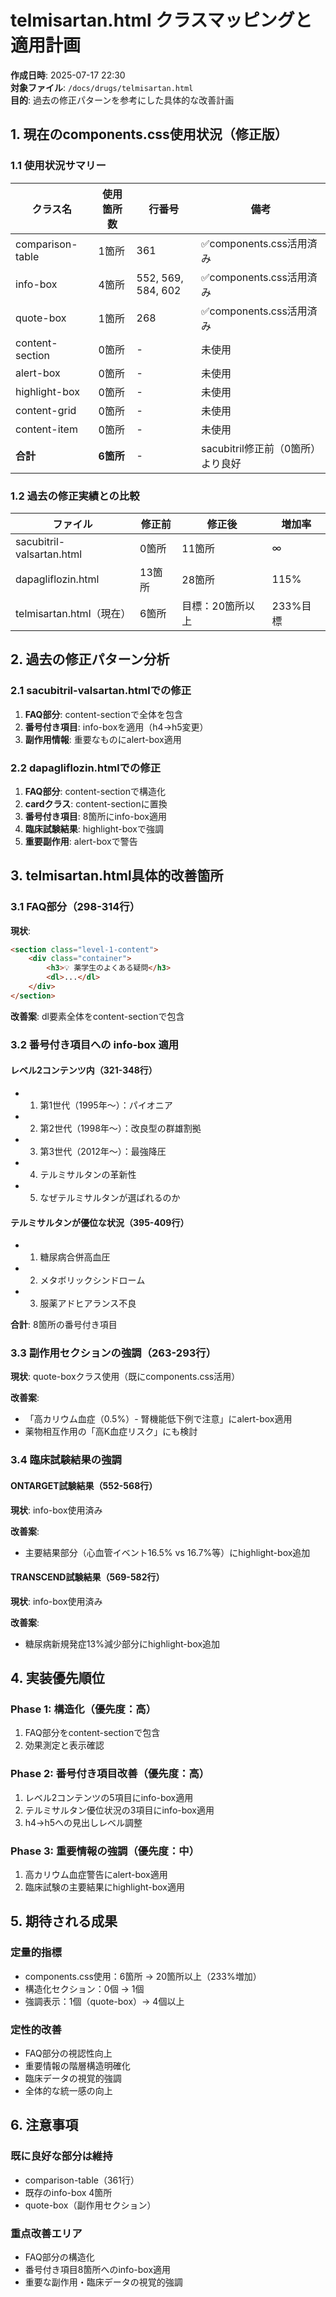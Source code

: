 # telmisartan.html クラスマッピングと適用計画

**作成日時**: 2025-07-17 22:30  
**対象ファイル**: `/docs/drugs/telmisartan.html`  
**目的**: 過去の修正パターンを参考にした具体的な改善計画

## 1. 現在のcomponents.css使用状況（修正版）

### 1.1 使用状況サマリー
| クラス名 | 使用箇所数 | 行番号 | 備考 |
|---------|-----------|--------|------|
| comparison-table | 1箇所 | 361 | ✅components.css活用済み |
| info-box | 4箇所 | 552, 569, 584, 602 | ✅components.css活用済み |
| quote-box | 1箇所 | 268 | ✅components.css活用済み |
| content-section | 0箇所 | - | 未使用 |
| alert-box | 0箇所 | - | 未使用 |
| highlight-box | 0箇所 | - | 未使用 |
| content-grid | 0箇所 | - | 未使用 |
| content-item | 0箇所 | - | 未使用 |
| **合計** | **6箇所** | - | sacubitril修正前（0箇所）より良好 |

### 1.2 過去の修正実績との比較
| ファイル | 修正前 | 修正後 | 増加率 |
|---------|--------|--------|--------|
| sacubitril-valsartan.html | 0箇所 | 11箇所 | ∞ |
| dapagliflozin.html | 13箇所 | 28箇所 | 115% |
| telmisartan.html（現在） | 6箇所 | 目標：20箇所以上 | 233%目標 |

## 2. 過去の修正パターン分析

### 2.1 sacubitril-valsartan.htmlでの修正
1. **FAQ部分**: content-sectionで全体を包含
2. **番号付き項目**: info-boxを適用（h4→h5変更）
3. **副作用情報**: 重要なものにalert-box適用

### 2.2 dapagliflozin.htmlでの修正
1. **FAQ部分**: content-sectionで構造化
2. **cardクラス**: content-sectionに置換
3. **番号付き項目**: 8箇所にinfo-box適用
4. **臨床試験結果**: highlight-boxで強調
5. **重要副作用**: alert-boxで警告

## 3. telmisartan.html具体的改善箇所

### 3.1 FAQ部分（298-314行）
**現状**:
```html
<section class="level-1-content">
    <div class="container">
        <h3>💡 薬学生のよくある疑問</h3>
        <dl>...</dl>
    </div>
</section>
```

**改善案**: dl要素全体をcontent-sectionで包含

### 3.2 番号付き項目への info-box 適用

#### レベル2コンテンツ内（321-348行）
- 1. 第1世代（1995年〜）：パイオニア
- 2. 第2世代（1998年〜）：改良型の群雄割拠
- 3. 第3世代（2012年〜）：最強降圧
- 4. テルミサルタンの革新性
- 5. なぜテルミサルタンが選ばれるのか

#### テルミサルタンが優位な状況（395-409行）
- 1. 糖尿病合併高血圧
- 2. メタボリックシンドローム
- 3. 服薬アドヒアランス不良

**合計**: 8箇所の番号付き項目

### 3.3 副作用セクションの強調（263-293行）

**現状**: quote-boxクラス使用（既にcomponents.css活用）

**改善案**:
- 「高カリウム血症（0.5%）- 腎機能低下例で注意」にalert-box適用
- 薬物相互作用の「高K血症リスク」にも検討

### 3.4 臨床試験結果の強調

#### ONTARGET試験結果（552-568行）
**現状**: info-box使用済み

**改善案**: 
- 主要結果部分（心血管イベント16.5% vs 16.7%等）にhighlight-box追加

#### TRANSCEND試験結果（569-582行）
**現状**: info-box使用済み

**改善案**:
- 糖尿病新規発症13%減少部分にhighlight-box追加

## 4. 実装優先順位

### Phase 1: 構造化（優先度：高）
1. FAQ部分をcontent-sectionで包含
2. 効果測定と表示確認

### Phase 2: 番号付き項目改善（優先度：高）
1. レベル2コンテンツの5項目にinfo-box適用
2. テルミサルタン優位状況の3項目にinfo-box適用
3. h4→h5への見出しレベル調整

### Phase 3: 重要情報の強調（優先度：中）
1. 高カリウム血症警告にalert-box適用
2. 臨床試験の主要結果にhighlight-box適用

## 5. 期待される成果

### 定量的指標
- components.css使用：6箇所 → 20箇所以上（233%増加）
- 構造化セクション：0個 → 1個
- 強調表示：1個（quote-box）→ 4個以上

### 定性的改善
- FAQ部分の視認性向上
- 重要情報の階層構造明確化
- 臨床データの視覚的強調
- 全体的な統一感の向上

## 6. 注意事項

### 既に良好な部分は維持
- comparison-table（361行）
- 既存のinfo-box 4箇所
- quote-box（副作用セクション）

### 重点改善エリア
- FAQ部分の構造化
- 番号付き項目8箇所へのinfo-box適用
- 重要な副作用・臨床データの視覚的強調